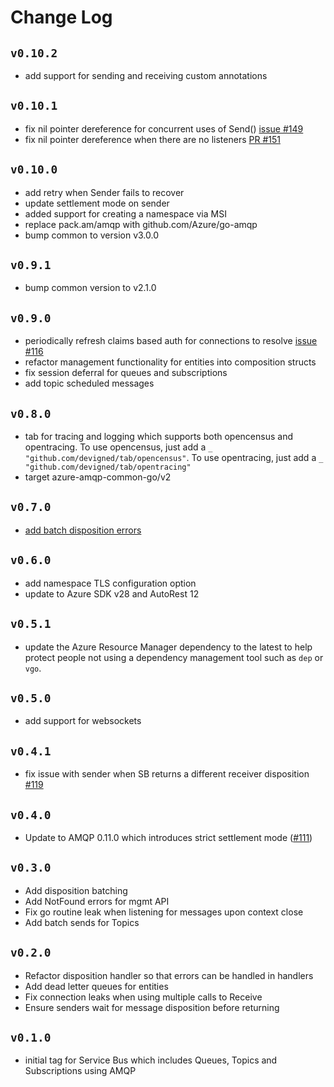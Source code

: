 # Change Log

## `v0.10.2`
- add support for sending and receiving custom annotations

## `v0.10.1`
- fix nil pointer dereference for concurrent uses of Send() [issue #149](https://github.com/Azure/azure-service-bus-go/issues/149)
- fix nil pointer dereference when there are no listeners [PR #151](https://github.com/Azure/azure-service-bus-go/pull/151)

## `v0.10.0`
- add retry when Sender fails to recover
- update settlement mode on sender
- added support for creating a namespace via MSI
- replace pack.am/amqp with github.com/Azure/go-amqp
- bump common to version v3.0.0

## `v0.9.1`
- bump common version to v2.1.0

## `v0.9.0`
- periodically refresh claims based auth for connections to resolve [issue #116](https://github.com/Azure/azure-service-bus-go/issues/116)
- refactor management functionality for entities into composition structs
- fix session deferral for queues and subscriptions
- add topic scheduled messages

## `v0.8.0`
- tab for tracing and logging which supports both opencensus and opentracing. To use opencensus, just add a
  `_ "github.com/devigned/tab/opencensus"`. To use opentracing, just add a `_ "github.com/devigned/tab/opentracing"`
- target azure-amqp-common-go/v2

## `v0.7.0`
- [add batch disposition errors](https://github.com/Azure/azure-service-bus-go/pull/129)

## `v0.6.0`
- add namespace TLS configuration option
- update to Azure SDK v28 and AutoRest 12

## `v0.5.1`
- update the Azure Resource Manager dependency to the latest to help protect people not using a dependency 
  management tool such as `dep` or `vgo`.

## `v0.5.0`
- add support for websockets

## `v0.4.1`
- fix issue with sender when SB returns a different receiver disposition [#119](https://github.com/Azure/azure-service-bus-go/issues/119)

## `v0.4.0`
- Update to AMQP 0.11.0 which introduces strict settlement mode
  ([#111](https://github.com/Azure/azure-service-bus-go/issues/111))

## `v0.3.0`
- Add disposition batching
- Add NotFound errors for mgmt API
- Fix go routine leak when listening for messages upon context close
- Add batch sends for Topics

## `v0.2.0`
- Refactor disposition handler so that errors can be handled in handlers
- Add dead letter queues for entities
- Fix connection leaks when using multiple calls to Receive
- Ensure senders wait for message disposition before returning

## `v0.1.0`
- initial tag for Service Bus which includes Queues, Topics and Subscriptions using AMQP
